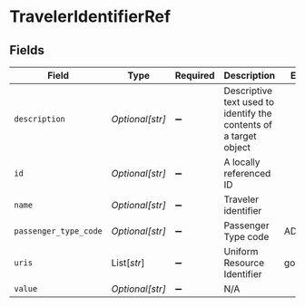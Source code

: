 # TravelerIdentifierRef


## Fields

| Field                                                             | Type                                                              | Required                                                          | Description                                                       | Example                                                           |
| ----------------------------------------------------------------- | ----------------------------------------------------------------- | ----------------------------------------------------------------- | ----------------------------------------------------------------- | ----------------------------------------------------------------- |
| `description`                                                     | *Optional[str]*                                                   | :heavy_minus_sign:                                                | Descriptive text used to identify the contents of a target object |                                                                   |
| `id`                                                              | *Optional[str]*                                                   | :heavy_minus_sign:                                                | A locally referenced ID                                           |                                                                   |
| `name`                                                            | *Optional[str]*                                                   | :heavy_minus_sign:                                                | Traveler identifier                                               |                                                                   |
| `passenger_type_code`                                             | *Optional[str]*                                                   | :heavy_minus_sign:                                                | Passenger Type code                                               | ADT                                                               |
| `uris`                                                            | List[*str*]                                                       | :heavy_minus_sign:                                                | Uniform Resource Identifier                                       | google.com                                                        |
| `value`                                                           | *Optional[str]*                                                   | :heavy_minus_sign:                                                | N/A                                                               |                                                                   |